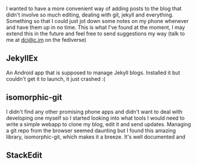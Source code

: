 I wanted to have a more convenient way of adding posts to the blog that didn't involve so much editing, dealing with git, jekyll and everything. Something so that I could just jot down some notes on my phone whenever and have them up in no time. This is what I've found at the moment, I may extend this in the future and feel free to send suggestions my way (talk to me at [dci@c.im](https://c.im/@dcl) on the fediverse)

## JekyllEx
An Android app that is supposed to manage Jekyll blogs. Installed it but couldn't get it to launch, it just crashed :(

## isomorphic-git
I didn't find any other promising phone apps and didn't want to deal with developing one myself so I started looking into what tools I would need to write a simple webapp to clone my blog, edit it and send updates. Managing a git repo from the browser seemed daunting but I found this amazing library, isomorphic-git, which makes it a breeze. It's well documented and 

## StackEdit


<!--stackedit_data:
eyJoaXN0b3J5IjpbLTE3OTU0ODUwNzFdfQ==
-->